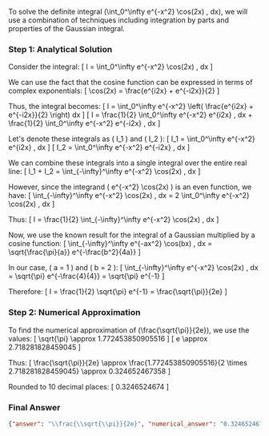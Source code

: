 To solve the definite integral \(\int_0^\infty e^{-x^2} \cos(2x) \, dx\), we will use a combination of techniques including integration by parts and properties of the Gaussian integral.

### Step 1: Analytical Solution

Consider the integral:
\[ I = \int_0^\infty e^{-x^2} \cos(2x) \, dx \]

We can use the fact that the cosine function can be expressed in terms of complex exponentials:
\[ \cos(2x) = \frac{e^{i2x} + e^{-i2x}}{2} \]

Thus, the integral becomes:
\[ I = \int_0^\infty e^{-x^2} \left( \frac{e^{i2x} + e^{-i2x}}{2} \right) dx \]
\[ I = \frac{1}{2} \int_0^\infty e^{-x^2} e^{i2x} \, dx + \frac{1}{2} \int_0^\infty e^{-x^2} e^{-i2x} \, dx \]

Let's denote these integrals as \( I_1 \) and \( I_2 \):
\[ I_1 = \int_0^\infty e^{-x^2} e^{i2x} \, dx \]
\[ I_2 = \int_0^\infty e^{-x^2} e^{-i2x} \, dx \]

We can combine these integrals into a single integral over the entire real line:
\[ I_1 + I_2 = \int_{-\infty}^\infty e^{-x^2} \cos(2x) \, dx \]

However, since the integrand \( e^{-x^2} \cos(2x) \) is an even function, we have:
\[ \int_{-\infty}^\infty e^{-x^2} \cos(2x) \, dx = 2 \int_0^\infty e^{-x^2} \cos(2x) \, dx \]

Thus:
\[ I = \frac{1}{2} \int_{-\infty}^\infty e^{-x^2} \cos(2x) \, dx \]

Now, we use the known result for the integral of a Gaussian multiplied by a cosine function:
\[ \int_{-\infty}^\infty e^{-ax^2} \cos(bx) \, dx = \sqrt{\frac{\pi}{a}} e^{-\frac{b^2}{4a}} \]

In our case, \( a = 1 \) and \( b = 2 \):
\[ \int_{-\infty}^\infty e^{-x^2} \cos(2x) \, dx = \sqrt{\pi} e^{-\frac{4}{4}} = \sqrt{\pi} e^{-1} \]

Therefore:
\[ I = \frac{1}{2} \sqrt{\pi} e^{-1} = \frac{\sqrt{\pi}}{2e} \]

### Step 2: Numerical Approximation

To find the numerical approximation of \(\frac{\sqrt{\pi}}{2e}\), we use the values:
\[ \sqrt{\pi} \approx 1.772453850905516 \]
\[ e \approx 2.718281828459045 \]

Thus:
\[ \frac{\sqrt{\pi}}{2e} \approx \frac{1.772453850905516}{2 \times 2.718281828459045} \approx 0.324652467358 \]

Rounded to 10 decimal places:
\[ 0.3246524674 \]

### Final Answer

```json
{"answer": "\\frac{\\sqrt{\\pi}}{2e}", "numerical_answer": "0.3246524674"}
```
